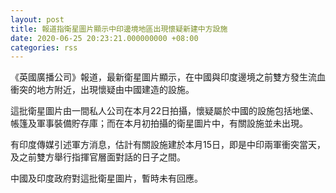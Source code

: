 ```yaml
---
layout: post
title: 報道指衛星圖片顯示中印邊境地區出現懷疑新建中方設施
date: 2020-06-25 20:23:21.000000000 +08:00
categories: rss
---
```


《英國廣播公司》報道，最新衛星圖片顯示，在中國與印度邊境之前雙方發生流血衝突的地方附近，出現懷疑由中國建造的設施。

這批衛星圖片由一間私人公司在本月22日拍攝，懷疑屬於中國的設施包括地堡、帳篷及軍事裝備貯存庫；而在本月初拍攝的衛星圖片中，有關設施並未出現。

有印度傳媒引述軍方消息，估計有關設施建於本月15日，即是中印兩軍衝突當天，及之前雙方舉行指揮官層面對話的日子之間。

中國及印度政府對這批衛星圖片，暫時未有回應。
